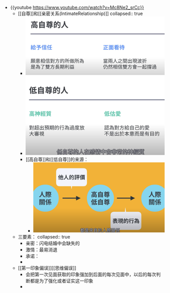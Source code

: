 - {{youtube https://www.youtube.com/watch?v=Mc8Ne2_srCc}}
	- [[自尊]]和[[亲密关系(IntimateRelationship)]]
	  collapsed:: true
		- ![image.png](../assets/image_1673358086112_0.png)
		- ![image.png](../assets/image_1673358205224_0.png)
		- [[高自尊]]和[[低自尊]]的来源：
			- ![image.png](../assets/image_1673358258356_0.png)
	- 三要素：
	  collapsed:: true
		- 亲密：闪电结婚中会缺失的
		- 激情：最易消退
		- 承诺：
		-
	- [[第一印象偏误]][[思维偏误]]
		- 会把第一次见面获取的印象强加到后面的每次见面中，以后的每次判断都是为了强化或者证实这一印象
		-